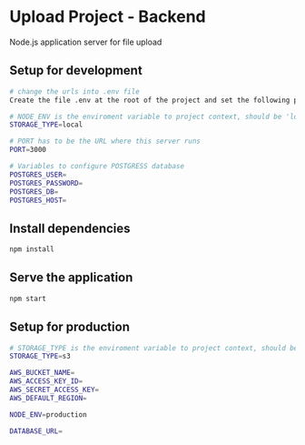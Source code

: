 # Upload Project - Backend

Node.js application server for file upload 

## Setup for development

``` bash
# change the urls into .env file
Create the file .env at the root of the project and set the following properties as you need:

# NODE_ENV is the enviroment variable to project context, should be 'local'
STORAGE_TYPE=local

# PORT has to be the URL where this server runs
PORT=3000

# Variables to configure POSTGRESS database
POSTGRES_USER=
POSTGRES_PASSWORD=
POSTGRES_DB=
POSTGRES_HOST=


```

## Install dependencies
```bash
npm install
```

## Serve the application
```bash
npm start
```

## Setup for production

``` bash
# STORAGE_TYPE is the enviroment variable to project context, should be 's3' 
STORAGE_TYPE=s3

AWS_BUCKET_NAME=
AWS_ACCESS_KEY_ID=
AWS_SECRET_ACCESS_KEY=
AWS_DEFAULT_REGION=

NODE_ENV=production

DATABASE_URL=
